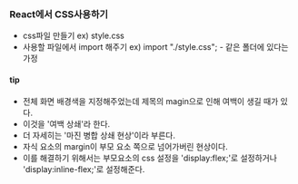 ### React에서 CSS사용하기
- css파일 만들기
    ex) style.css
- 사용할 파일에서 import 해주기
    ex) import "./style.css";
        - 같은 폴더에 있다는 가정

#### tip
- 전체 화면 배경색을 지정해주었는데 제목의 magin으로 인해 여백이 생길 때가 있다.
- 이것을 '여백 상쇄'라 한다. 
- 더 자세히는 '마진 병합 상쇄 현상'이라 부른다.
- 자식 요소의 margin이 부모 요소 쪽으로 넘어가버린 현상이다.
- 이를 해결하기 위해서는 부모요소의 css 설정을 'display:flex;'로 설정하거나 'display:inline-flex;'로 설정해준다.

